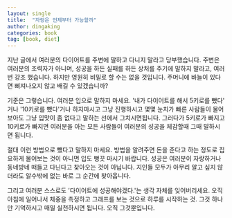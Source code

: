 ```yaml
---
layout: single
title:  "자랑은 언제부터 가능할까"
author: dingaking
categories: book
tag: [book, diet]
---
```


지난 글에서 여러분의 다이어트를 주변에 말하고 다니지 말라고 당부했습니다. 주변은 여러분의 조력자가 아니며, 성공을 하든 실패를 하든 상처를 주기에 말하지 말라고, 여러번 강조 했습니다. 하지만 영원히 비밀로 할 수는 없을 것입니다. 주머니에 바늘이 있다면 삐져나오지 않고 배길 수 있겠습니까?

기준은 그렇습니다. 여러분 입으로 말하지 마세요. '내가 다이어트를 해서 5키로를 뺐다' 거나 '10키로를 뺐다'거나 하지마시고 그냥 진행하시고 몇몇 눈치가 빠른 사람들이 물어보아도 그냥 입맛이 좀 없다고 말하는 선에서 그치시면됩니다. 그러다가 5키로가 빠지고 10키로가 빠지면 여러분을 아는 모든 사람들이 여러분의 성공을 체감할때 그때 말하시면 됩니다.

절대 이런 방법으로 뺐다고 말하지 마세요. 방법을 알려주면 돈을 준다고 하는 정도로 집요하게 물어보는 것이 아니면 입도 뻥끗 마시기 바랍니다. 성공은 여러분이 자랑하거나 동네방네 떠들고 다닌다고 찾아오는 것이 아닙니다. 지인들 모두가 아무리 알고 싶지 않더라도 알수밖에 없는 바로 그 순간에 찾아옵니다.

그리고 여러분 스스로도 '다이어트에 성공해야겠다.'는 생각 자체를 잊어버리세요. 오직 아침에 일어나서 체중을 측정하고 그래프를 보는 것으로 하루를 시작하는 것. 그것 하나만 기억하시고 매일 실천하시면 됩니다. 오직 그것뿐입니다.